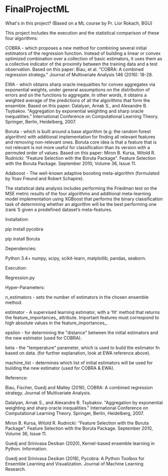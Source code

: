 # FinalProjectML 

What's in this project? (Based on a ML course by Pr. Lior Rokach, BGU)

This project includes the execution and the statistical comparison of these four algorithms:

COBRA - which proposes a new method for combining several initial estimators of the regression function. Instead of building a linear or convex optimized combination over a collection of basic estimators, it uses them as a collective indicator of the proximity between the training data and a test observation. Based on this paper: Biau, et al. "COBRA: A combined regression strategy." Journal of Multivariate Analysis 146 (2016): 18-28.

EWA - which obtains sharp oracle inequalities for convex aggregates via exponential weights, under general assumptions on the distribution of errors and on the functions to aggregate. In other words, it obtains a weighted average of the predictions of all the algorithms that form the ensemble. Based on this paper: Dalalyan, Arnak S., and Alexandre B. Tsybakov. "Aggregation by exponential weighting and sharp oracle inequalities." International Conference on Computational Learning Theory. Springer, Berlin, Heidelberg, 2007.

Boruta - which is built around a base algorithm (e.g: the random forest algorithm) with additional implementation for finding all relevant features and removing non-relevant ones. Boruta core idea is that a feature that is not relevant is not more useful for classification than its version with a permuted order of values. Based on this paper: Miron B. Kursa, Witold R. Rudnicki: “Feature Selection with the Boruta Package". Feature Selection with the Boruta Package. September 2010, Volume 36, Issue 11.

Adaboost - The well-known adaptive boosting meta-algorithm (formulated by Yoav Freund and Robert Schapire).

The statistical data analysis includes performing the Friedman test on the MSE metric results of the four algorithms and additional meta-learning model implementation using XGBoost that performs the binary classification task of determining whether an algorithm will be the best performing one (rank 1) given a predefined dataset’s meta-features.


Installation:

  pip install pycobra
  
  pip install Boruta


Dependencies:

  Python 3.4+
  numpy, scipy, scikit-learn, matplotlib, pandas, seaborn.


Execution:

Regression.py


Hyper-Parameters:

  n_estimators - sets the number of estimators in the chosen ensemble method.
  
  estimator - A supervised learning estimator, with a 'fit' method that returns the feature_importances_ attribute. Important features must correspond to high absolute values in the feature_importances_.
  
  epsilon - for determining the "distance" between the initial estimators and the new estimator (used for COBRA).
  
  beta - the "temperature" parameter, which is used to build the estimator fn based on data. (for further explanation, look at EWA reference above).
  
  machine_list - determines which list of initial estimators will be used for building the new estimator (used for COBRA & EWA).



Reference:

Biau, Fischer, Guedj and Malley (2016), COBRA: A combined regression strategy. Journal of Multivariate Analysis.

Dalalyan, Arnak S., and Alexandre B. Tsybakov. "Aggregation by exponential weighting and sharp oracle inequalities." International Conference on Computational Learning Theory. Springer, Berlin, Heidelberg, 2007.

Miron B. Kursa, Witold R. Rudnicki: “Feature Selection with the Boruta Package". Feature Selection with the Boruta Package. September 2010, Volume 36, Issue 11.

Guedj and Srinivasa Desikan (2020), Kernel-based ensemble learning in Python. Information.

Guedj and Srinivasa Desikan (2018), Pycobra: A Python Toolbox for Ensemble Learning and Visualization. Journal of Machine Learning Research.




